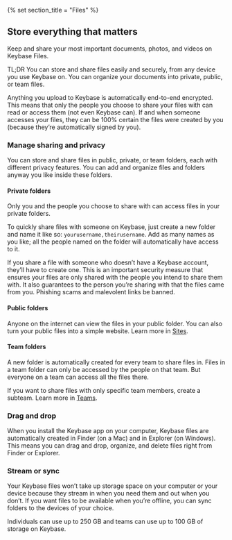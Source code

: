 {% set section_title = "Files" %}
## Store everything that matters
Keep and share your most important documents, photos, and videos on Keybase Files. 

TL;DR You can store and share files easily and securely, from any device you use Keybase on. You can organize your documents into private, public, or team files.

Anything you upload to Keybase is automatically end-to-end encrypted. This means that only the people you choose to share your files with can read or access them (not even Keybase can). If and when someone accesses your files, they can be 100% certain the files were created by you (because they’re automatically signed by you).

### Manage sharing and privacy
You can store and share files in public, private, or team folders, each with different privacy features. You can add and organize files and folders anyway you like inside these folders.

#### Private folders
Only you and the people you choose to share with can access files in your private folders. 

To quickly share files with someone on Keybase, just create a new folder and name it like so: `yourusername,theirusername`. Add as many names as you like; all the people named on the folder will automatically have access to it.

If you share a file with someone who doesn’t have a Keybase account, they’ll have to create one. This is an important security measure that ensures your files are only shared with the people you intend to share them with. It also guarantees to the person you’re sharing with that the files came from you. Phishing scams and malevolent links be banned.

#### Public folders
Anyone on the internet can view the files in your public folder. You can also turn your public files into a simple website. Learn more in [Sites](/sites).

#### Team folders
A new folder is automatically created for every team to share files in. Files in a team folder can only be accessed by the people on that team. But everyone on a team can access all the files there. 

If you want to share files with only specific team members,  create a subteam. Learn more in [Teams](/teams).

### Drag and drop 
When you install the Keybase app on your computer, Keybase files are automatically created in Finder (on a Mac) and in Explorer (on Windows). This means you can drag and drop, organize, and delete files right from Finder or Explorer. 

### Stream or sync
Your Keybase files won’t take up storage space on your computer or your device because they stream in when you need them and out when you don’t. If you want files to be available when you’re offline, you can sync folders to the devices of your choice.

Individuals can use up to 250 GB and teams can use up to 100 GB of storage on Keybase. 






